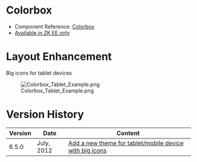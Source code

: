 

# Colorbox

- Component Reference:
  [Colorbox](ZK_Component_Reference/Input/Colorbox)
- [Available in ZK EE only](http://www.zkoss.org/product/edition.dsp)

# Layout Enhancement

Big icons for tablet devices

<figure>
<img src="Colorbox_Tablet_Example.png"
title="Colorbox_Tablet_Example.png" />
<figcaption>Colorbox_Tablet_Example.png</figcaption>
</figure>

# Version History

| Version | Date       | Content                                                                                            |
|---------|------------|----------------------------------------------------------------------------------------------------|
| 6.5.0   | July, 2012 | [Add a new theme for tablet/mobile device with big icons](http://tracker.zkoss.org/browse/ZK-1247) |


